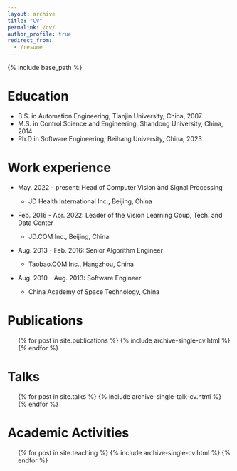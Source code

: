 ```yaml
---
layout: archive
title: "CV"
permalink: /cv/
author_profile: true
redirect_from:
  - /resume
---
```


{% include base_path %}

Education
======
* B.S. in Automation Engineering, Tianjin University, China, 2007
* M.S. in Control Science and Engineering, Shandong University, China, 2014
* Ph.D in Software Engineering, Beihang University, China, 2023

Work experience
======
* May. 2022 - present:  Head of Computer Vision and Signal Processing
  * JD Health International Inc., Beijing, China

* Feb. 2016 - Apr. 2022: Leader of the Vision Learning Goup, Tech. and Data Center
  * JD.COM Inc., Beijing, China

* Aug. 2013 - Feb. 2016: Senior Algorithm Engineer
  * Taobao.COM Inc., Hangzhou, China

* Aug. 2010 - Aug. 2013: Software Engineer
  * China Academy of Space Technology, China

Publications
======
  <ul>{% for post in site.publications %}
    {% include archive-single-cv.html %}
  {% endfor %}</ul>
  
Talks
======
  <ul>{% for post in site.talks %}
    {% include archive-single-talk-cv.html %}
  {% endfor %}</ul>
 
Academic Activities
======
<ul>{% for post in site.teaching %}
    {% include archive-single-cv.html %}
  {% endfor %}</ul>
